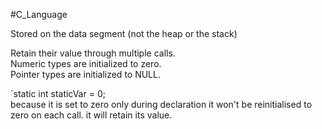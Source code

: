 #C_Language 

Stored on the data segment (not the heap or the stack)  
  
Retain their value through multiple calls.  
Numeric types are initialized to zero.  
Pointer types are initialized to NULL.  
  
`static int staticVar = 0;  
because it is set to zero only during declaration it won't be reinitialised to zero on each call. it will retain its value.